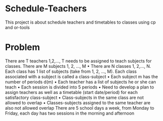 # Schedule-Teachers
This project is about schedule teachers and timetables to classes using cp and or-tools
# Problem 
There are T teachers 1,2,…, T needs to be assigned to teach subjects for classes. There are M subjects 1, 2, …, M
• There are N classes 1, 2,…, N. Each class has 1 list of subjects (take
from 1, 2, …, M). Each class associated with a subject is called a class-subject
• Each subject m has the number of periods d(m)
• Each teacher has a list of subjects he or she can teach
• Each session is divided into 5 periods
• Need to develop a plan to assign teachers as well as a timetable
(start date/period) for each satisfactory class-subject
• Class-subjects in the same class are not allowed  to overlap
• Classes-subjects assigned to the same teacher are also not allowed overlap 
There are 5 school days a week, from Monday to Friday, each day has two sessions in the morning and afternoon
